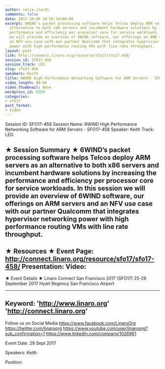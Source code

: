```yaml
---
author: celia.ilardi
comments: false
date: 2017-10-06 16:56:14+00:00
excerpt: 6WIND’s packet processing software helps Telcos deploy ARM servers as an
  alternative to both x86 servers and incumbent hardware solutions by increasing the
  performance and efficiency per processor core for service workloads. In this session
  we will provide an overview of 6WIND software, our offerings on ARM servers and
  an NFV use case with our partner Qualcomm that integrates hypervisor networking
  power with high performance routing VMs with line rate throughput.
layout: post
link: http://connect.linaro.org/resource/sfo17/sfo17-458/
session_id: SFO17-458
session_track: LEG
slug: sfo17-458
speakers: Keith
title: 6WIND High Performance Networking Software for ARM Servers - SFO17-458
video_length: 00:00
video_thumbnail: None
wordpress_id: 6359
categories:
- sfo17
post_format:
- Video
---
```


Session ID: SFO17-458
Session Name: 6WIND High Performance Networking Software for ARM Servers - SFO17-458
Speaker: Keith
Track: LEG


★ Session Summary ★
6WIND’s packet processing software helps Telcos deploy ARM servers as an alternative to both x86 servers and incumbent hardware solutions by increasing the performance and efficiency per processor core for service workloads. In this session we will provide an overview of 6WIND software, our offerings on ARM servers and an NFV use case with our partner Qualcomm that integrates hypervisor networking power with high performance routing VMs with line rate throughput.
---------------------------------------------------
★ Resources ★
Event Page: http://connect.linaro.org/resource/sfo17/sfo17-458/
Presentation: 
Video: 
 ---------------------------------------------------

★ Event Details ★
Linaro Connect San Francisco 2017 (SFO17)
25-29 September 2017
Hyatt Regency San Francisco Airport

---------------------------------------------------
Keyword: 
'http://www.linaro.org'
'http://connect.linaro.org'
---------------------------------------------------
Follow us on Social Media
https://www.facebook.com/LinaroOrg
https://twitter.com/linaroorg
https://www.youtube.com/user/linaroorg?sub_confirmation=1
https://www.linkedin.com/company/1026961

Event Date: 29 Sept 2017

Speakers: Keith

Position: 
